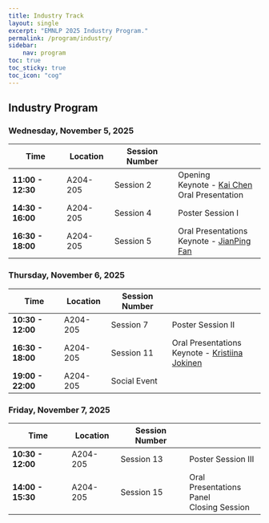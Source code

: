 ```yaml
---
title: Industry Track
layout: single
excerpt: "EMNLP 2025 Industry Program."
permalink: /program/industry/
sidebar:
    nav: program
toc: true
toc_sticky: true
toc_icon: "cog"
---
```


## Industry Program

### Wednesday, November 5, 2025

| Time | Location | Session Number |  |
| --- | --- | --- | --- |
| **11:00 - 12:30** | A204-205 | Session 2 | Opening<br> Keynote - [Kai Chen](https://chenkai.site/)<br> Oral Presentation<br> |
| **14:30 - 16:00** | A204-205 | Session 4 | Poster Session I<br> |
| **16:30 - 18:00** | A204-205 | Session 5 | Oral Presentations<br> Keynote - [JianPing Fan](https://research.lenovo.com/webapp/view_English/personal.html?id=681)<br> |

### Thursday, November 6, 2025

| Time | Location | Session Number |  |
| --- | --- | --- | --- |
| **10:30 - 12:00** | A204-205 | Session 7 | Poster Session II<br> |
| **16:30 - 18:00** | A204-205 | Session 11 | Oral Presentations<br> Keynote - [Kristiina Jokinen](https://www.kristiinajokinen.fi)<br> |
| **19:00 - 22:00** | A204-205 | Social Event | 

### Friday, November 7, 2025

| Time | Location | Session Number |  |
| --- | --- | --- | --- |
| **10:30 - 12:00** | A204-205 | Session 13 | Poster Session III<br> |
| **14:00 - 15:30** | A204-205 | Session 15 | Oral Presentations<br> Panel<br> Closing Session<br> |
